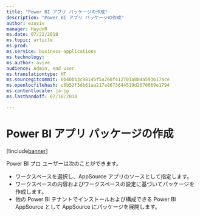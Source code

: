 ```yaml
---
title: "Power BI アプリ パッケージの作成"
description: "Power BI アプリ パッケージの作成"
author: ezaviv
manager: HaydnR
ms.date: 07/22/2018
ms.topic: article
ms.prod: 
ms.service: business-applications
ms.technology: 
ms.author: avive
audience: Admin, end user
ms.translationtype: HT
ms.sourcegitcommit: 0b40bb3c98145f5a260f412701a884a5936174ce
ms.openlocfilehash: c6b52f3db61aa217e8673644519d2070069e1794
ms.contentlocale: ja-jp
ms.lasthandoff: 07/18/2018

---
```

# <a name="create-a-power-bi-app-package"></a>Power BI アプリ パッケージの作成

[!include[banner](../../../includes/banner.md)]

Power BI プロ ユーザーは次のことができます。

- ワークスペースを選択し、AppSource アプリのソースとして指定します。
- ワークスペースの内容およびワークスペースの設定に基づいてパッケージを作成します。 
- 他の Power BI テナントでインストールおよび構成できる Power BI AppSource として AppSource にパッケージを展開します。

